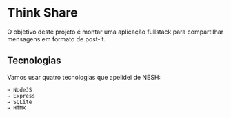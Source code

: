 # Think Share

O objetivo deste projeto é montar uma aplicação fullstack para compartilhar mensagens em formato de post-it.

## Tecnologias

Vamos usar quatro tecnologias que apelidei de NESH:

    → NodeJS
    → Express
    → SQLite
    → HTMX
